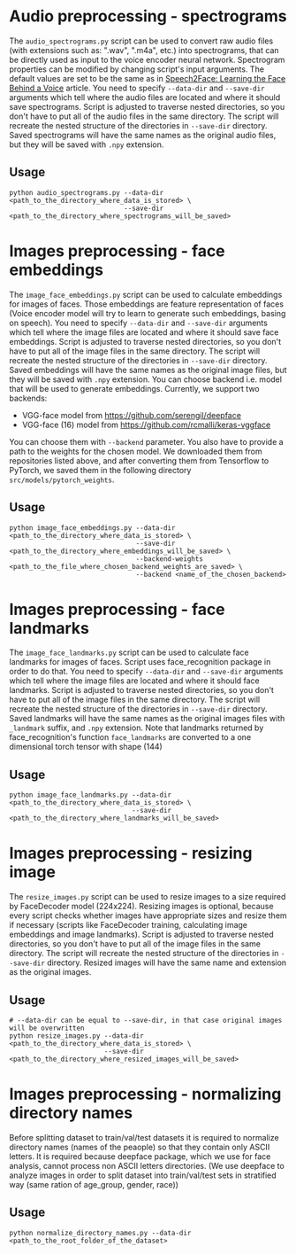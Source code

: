 # Audio preprocessing - spectrograms

The `audio_spectrograms.py` script can be used to convert raw audio files (with extensions such as: ".wav", ".m4a", etc.) into spectrograms, that can be directly used as input to the voice encoder neural network.
Spectrogram properties can be modified by changing script's input arguments. The default values are set to be the same as in [Speech2Face: Learning the Face Behind a Voice](https://arxiv.org/abs/1905.09773) article.
You need to specify `--data-dir` and `--save-dir` arguments which tell where the audio files are located and where it should save spectrograms. Script is adjusted to traverse nested directories, so you don't have to put all of the audio files in the same directory. The script will recreate the nested structure of the directories in `--save-dir` directory. Saved spectrograms will have the same names as the original audio files, but they will be saved with `.npy` extension.

## Usage
```shell
python audio_spectrograms.py --data-dir <path_to_the_directory_where_data_is_stored> \
                             --save-dir <path_to_the_directory_where_spectrograms_will_be_saved>
```

# Images preprocessing - face embeddings

The `image_face_embeddings.py` script can be used to calculate embeddings for images of faces. Those embeddings are feature representation of faces (Voice encoder model will try to learn to generate such embeddings, basing on speech).
You need to specify `--data-dir` and `--save-dir` arguments which tell where the image files are located and where it should save face embeddings. Script is adjusted to traverse nested directories, so you don't have to put all of the image files in the same directory. The script will recreate the nested structure of the directories in `--save-dir` directory. Saved embeddings will have the same names as the original image files, but they will be saved with `.npy` extension.
You can choose backend i.e. model that will be used to generate embeddings. Currently, we support two backends:
- VGG-face model from https://github.com/serengil/deepface
- VGG-face (16) model from https://github.com/rcmalli/keras-vggface

You can choose them with `--backend` parameter. You also have to provide a path to the weights for the chosen model. We downloaded them from repositories listed above, and after converting them from Tensorflow to PyTorch, we saved them in the following directory `src/models/pytorch_weights`.

## Usage
```shell
python image_face_embeddings.py --data-dir <path_to_the_directory_where_data_is_stored> \
                                --save-dir <path_to_the_directory_where_embeddings_will_be_saved> \
                                --backend-weights <path_to_the_file_where_chosen_backend_weights_are_saved> \
                                --backend <name_of_the_chosen_backend>
```


# Images preprocessing - face landmarks

The `image_face_landmarks.py` script can be used to calculate face landmarks for images of faces. Script uses face_recognition package in order to do that. You need to specify `--data-dir` and `--save-dir` arguments which tell where the image files are located and where it should face landmarks. Script is adjusted to traverse nested directories, so you don't have to put all of the image files in the same directory. The script will recreate the nested structure of the directories in `--save-dir` directory. Saved landmarks will have the same names as the original images files with `_landmark` suffix, and `.npy` extension. Note that landmarks returned by face_recognition's function `face_landmarks` are converted to a one dimensional torch tensor with shape (144)

## Usage
```shell
python image_face_landmarks.py --data-dir <path_to_the_directory_where_data_is_stored> \
                               --save-dir <path_to_the_directory_where_landmarks_will_be_saved>
```


# Images preprocessing - resizing image

The `resize_images.py` script can be used to resize images to a size required by FaceDecoder model (224x224). Resizing images is optional, because every script checks whether images have appropriate sizes and resize them if necessary (scripts like FaceDecoder training, calculating image embeddings and image landmarks). Script is adjusted to traverse nested directories, so you don't have to put all of the image files in the same directory. The script will recreate the nested structure of the directories in `--save-dir` directory. Resized images will have the same name and extension as the original images.

## Usage
```shell
# --data-dir can be equal to --save-dir, in that case original images will be overwritten
python resize_images.py --data-dir <path_to_the_directory_where_data_is_stored> \
                        --save-dir <path_to_the_directory_where_resized_images_will_be_saved>
```


# Images preprocessing - normalizing directory names
Before splitting dataset to train/val/test datasets it is required to normalize directory names (names of the peaople) so that they contain only ASCII letters. It is required because deepface package, which we use for face analysis, cannot process non ASCII letters directories. (We use deepface to analyze images in order to split dataset into train/val/test sets in stratified way (same ration of age_group, gender, race))

## Usage
```shell
python normalize_directory_names.py --data-dir <path_to_the_root_folder_of_the_dataset>
```
